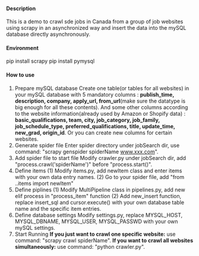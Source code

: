 #### Description
This is a demo to crawl sde jobs in Canada from a group of job websites using scrapy in an asynchronized way and insert the data into the mySQL database directly asynchronously.

#### Environment
pip install scrapy
pip install pymysql

#### How to use
1. Prepare mySQL database
Create one table(or tables for all websites) in your mySQL database with 5 mandatory columns : **publish_time, description, company, apply_url, from_url**(make sure the datatype is big enough for all these contents).
And some other columns according to the website information(already used by Amazon or Shopify data) : **basic_qualifications, team, city, job_category, job_family, job_schedule_type, preferred_qualifications, title, update_time, new_grad, origin_id**.
Or you can create new columns for certain websites.
2. Generate spider file
Enter spider directory under jobSearch dir, use command:
"scrapy genspider spiderName www.xxx.com".
3. Add spider file to start file
Modify crawler.py under jobSearch dir, add "process.crawl('spiderName')" before "process.start()".
4. Define items
(1) Modify items.py, add newItem class and enter items with your own data entry names. 
(2) Go to your spider file, add "from ..items import newItem"
5. Define piplines
(1) Modify MultiPipeline class in pipelines.py, add new elif process in "process_item" function
(2) Add new_insert function, replace insert_sql and cursor.execute() with your own database table name and the specific item entries.
6. Define database settings
Modify settings.py, replace MYSQL_HOST, MYSQL_DBNAME, MYSQL_USER, MYSQL_PASSWD with your own mySQL settings.
7. Start Running
**If you just want to crawl one specific website:**
use command: "scrapy crawl spiderName". 
**If you want to crawl all websites simultaneously:**
use command: "python crawler.py".